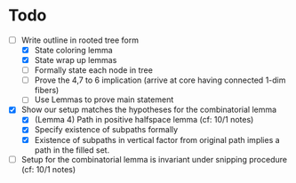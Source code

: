 # Todo
- [ ] Write outline in rooted tree form
    - [x] State coloring lemma
    - [x] State wrap up lemmas
    - [ ] Formally state each node in tree
    - [ ] Prove the 4,7 to 6 implication (arrive at core having connected 1-dim fibers)
    - [ ] Use Lemmas to prove main statement
- [x] Show our setup matches the hypotheses for the combinatorial lemma
    - [x] (Lemma 4) Path in positive halfspace lemma (cf: 10/1 notes)
    - [x] Specify existence of subpaths formally
    - [x] Existence of subpaths in vertical factor from original path implies a path in the filled set.
- [ ] Setup for the combinatorial lemma is invariant under snipping procedure (cf: 10/1 notes)

